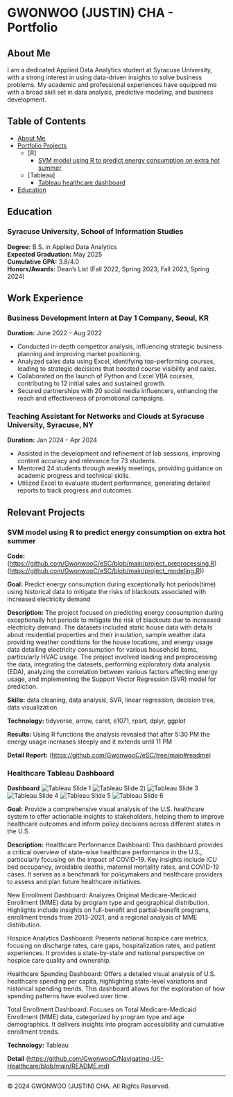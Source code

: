 # GWONWOO (JUSTIN) CHA - Portfolio

## About Me
I am a dedicated Applied Data Analytics student at Syracuse University, with a strong interest in using data-driven insights to solve business problems. 
My academic and professional experiences have equipped me with a broad skill set in data analysis, predictive modeling, and business development.

## Table of Contents
- [About Me](#about-me)
- [Portfolio Projects](#portfolio-projects)
  - [R]
    - [SVM model using R to predict energy consumption on extra hot summer](#applied-data-science-predicting-energy-consumption-using-svm-model-with-r)
  - [Tableau]
    - [Tableau healthcare dashboard](#visual-analytics-dashboard-healthcare-dashboard)
- [Education](#education)



## Education

### Syracuse University, School of Information Studies
**Degree:** B.S. in Applied Data Analytics  
**Expected Graduation:** May 2025  
**Cumulative GPA:** 3.8/4.0  
**Honors/Awards:** Dean’s List (Fall 2022, Spring 2023, Fall 2023, Spring 2024)  

## Work Experience

### Business Development Intern at Day 1 Company, Seoul, KR
**Duration:** June 2022 – Aug 2022  
- Conducted in-depth competitor analysis, influencing strategic business planning and improving market positioning.
- Analyzed sales data using Excel, identifying top-performing courses, leading to strategic decisions that boosted course visibility and sales.
- Collaborated on the launch of Python and Excel VBA courses, contributing to 12 initial sales and sustained growth.
- Secured partnerships with 20 social media influencers, enhancing the reach and effectiveness of promotional campaigns.

### Teaching Assistant for Networks and Clouds at Syracuse University, Syracuse, NY
**Duration:** Jan 2024 – Apr 2024  
- Assisted in the development and refinement of lab sessions, improving content accuracy and relevance for 73 students.
- Mentored 24 students through weekly meetings, providing guidance on academic progress and technical skills.
- Utilized Excel to evaluate student performance, generating detailed reports to track progress and outcomes.

## Relevant Projects


### SVM model using R to predict energy consumption on extra hot summer
**Code:** 
(https://github.com/GwonwooC/eSC/blob/main/project_preprocessing.R)
(https://github.com/GwonwooC/eSC/blob/main/project_modeling.R))

**Goal:** 
Predict energy consumption during exceptionally hot periods(time) using historical data to mitigate the risks of blackouts associated with increased electricity demand

**Description:** 
The project focused on predicting energy consumption during exceptionally hot periods to mitigate the risk of blackouts due to increased electricity demand. The datasets included static house data with details about residential properties and their insulation, sample weather data providing weather conditions for the house locations, and energy usage data detailing electricity consumption for various household items, particularly HVAC usage. The project involved loading and preprocessing the data, integrating the datasets, performing exploratory data analysis (EDA), analyzing the correlation between various factors affecting energy usage, and implementing the Support Vector Regression (SVR) model for prediction.

**Skills:** 
data cleaning, data analysis, SVR, linear regression, decision tree, data visualization.

**Technology:** 
tidyverse, arrow, caret, e1071, rpart, dplyr, ggplot

**Results:** 
Using R functions the analysis revealed that after 5:30 PM the energy usage increases steeply and it extends until 11 PM

**Detail Report:** 
(https://github.com/GwonwooC/eSC/tree/main#readme)

### Healthcare Tableau Dashboard 
**Dashboard**
![Tableau Slide 1](https://github.com/GwonwooC/Navigating-US-Healthcare/blob/main/tableau1.png)
![Tableau Slide 2](https://github.com/GwonwooC/Navigating-US-Healthcare/blob/main/tableau2.png))
![Tableau Slide 3](https://github.com/GwonwooC/Navigating-US-Healthcare/blob/main/tableau3.png)
![Tableau Slide 4](https://github.com/GwonwooC/Navigating-US-Healthcare/blob/main/tableau4.png)
![Tableau Slide 5](https://github.com/GwonwooC/Navigating-US-Healthcare/blob/main/tableau5.png)
![Tableau Slide 6](https://github.com/GwonwooC/Navigating-US-Healthcare/blob/main/tableau6.png)

**Goal:** 
Provide a comprehensive visual analysis of the U.S. healthcare system to offer actionable insights to stakeholders, helping them to improve healthcare outcomes and inform policy decisions across different states in the U.S.

**Description:** 
Healthcare Performance Dashboard:
This dashboard provides a critical overview of state-wise healthcare performance in the U.S., particularly focusing on the impact of COVID-19. Key insights include ICU bed occupancy, avoidable deaths, maternal mortality rates, and COVID-19 cases. It serves as a benchmark for policymakers and healthcare providers to assess and plan future healthcare initiatives.

New Enrollment Dashboard:
Analyzes Original Medicare-Medicaid Enrollment (MME) data by program type and geographical distribution. Highlights include insights on full-benefit and partial-benefit programs, enrollment trends from 2013-2021, and a regional analysis of MME distribution.

Hospice Analytics Dashboard:
Presents national hospice care metrics, focusing on discharge rates, care gaps, hospitalization rates, and patient experiences. It provides a state-by-state and national perspective on hospice care quality and ownership.

Healthcare Spending Dashboard:
Offers a detailed visual analysis of U.S. healthcare spending per capita, highlighting state-level variations and historical spending trends. This dashboard allows for the exploration of how spending patterns have evolved over time.

Total Enrollment Dashboard:
Focuses on Total Medicare-Medicaid Enrollment (MME) data, categorized by program type and age demographics. It delivers insights into program accessibility and cumulative enrollment trends.

**Technology:** 
Tableau

**Detail**
(https://github.com/GwonwooC/Navigating-US-Healthcare/blob/main/README.md)


---

&copy; 2024 GWONWOO (JUSTIN) CHA. All Rights Reserved.

